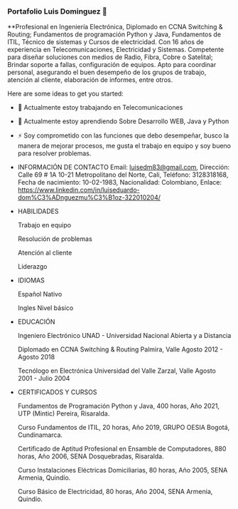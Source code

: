 ### Portafolio Luis Dominguez 👋


**Profesional en Ingeniería Electrónica, Diplomado en CCNA Switching & Routing; Fundamentos de programación Python y Java, Fundamentos de ITIL, Técnico de sistemas y Cursos de electricidad. Con 16 años de experiencia en Telecomunicaciones, Electricidad y Sistemas. Competente para diseñar soluciones con medios de Radio, Fibra, Cobre o Satelital; Brindar soporte a fallas, configuración de equipos. Apto para coordinar personal, asegurando el buen desempeño de los grupos de trabajo, atención al cliente, elaboración de informes, entre otros.

Here are some ideas to get you started:

- 🔭 Actualmente estoy trabajando en Telecomunicaciones
- 🌱 Actualmente estoy aprendiendo Sobre Desarrollo WEB, Java y Python
  
- ⚡ Soy comprometido con las funciones que debo desempeñar, busco la manera de mejorar procesos, me gusta el trabajo en equipo y soy bueno para resolver problemas.
- INFORMACIÓN DE CONTACTO
  Email: luisedm83@gmail.com,
  Dirección: Calle 69 # 1A 10-21 Metropolitano del Norte, Cali,
  Teléfono: 3128318168,
  Fecha de nacimiento: 10-02-1983,
  Nacionalidad: Colombiano,
  Enlace: https://www.linkedin.com/in/luiseduardo-dom%C3%ADnguezmu%C3%B1oz-322010204/

- HABILIDADES

  Trabajo en equipo
  
  Resolución de problemas
  
  Atención al cliente
  
  Liderazgo

- IDIOMAS
  
  Español Nativo
  
  Ingles Nivel básico 

- EDUCACIÓN

  Ingeniero Electrónico
  UNAD - Universidad Nacional Abierta y a Distancia
  
  Diplomado en CCNA Switching & Routing
  Palmira, Valle
  Agosto 2012 - Agosto 2018
  
  Tecnólogo en Electrónica
  Universidad del Valle
  Zarzal, Valle
  Agosto 2001 - Julio 2004

- CERTIFICADOS Y CURSOS
  
  Fundamentos de Programación Python y Java, 400 horas, Año 2021, UTP (Mintic) Pereira, Risaralda.
  
  Curso Fundamentos de ITIL, 20 horas, Año 2019, GRUPO OESIA Bogotá, Cundinamarca.
  
  Certificado de Aptitud Profesional en Ensamble de Computadores, 880 horas, Año 2006, SENA Dosquebradas, Risaralda.
  
  Curso Instalaciones Eléctricas Domiciliarias, 80 horas, Año 2005, SENA Armenia, Quindío.
  
  Curso Básico de Electricidad, 80 horas, Año 2004, SENA Armenia, Quindío.
